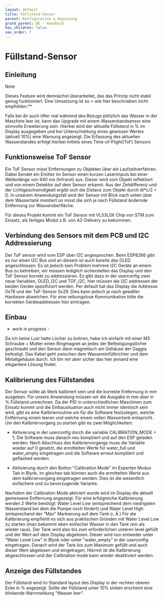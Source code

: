 ```yaml
---
layout: default
title: Füllstand-Sensor
parent: Konfiguration & Anpassung
grand_parent: DE - Handbuch
has_children: false
nav_order: 7
---
```


# Füllstand-Sensor

## Einleitung

> [!NOTE]
>
> Dieses Feature wird demnächst überarbeitet, das das Prinzip nicht stabil genug funktioniert. Eine Umsetzung ist so > wie hier beschrieben nicht empfohlen.\*\*

Falls bei dir auch öfter mal während des Bezugs plötzlich das Wasser in der Maschine leer ist, kann das Upgrade mit einem Wasserstandsensor eine sinnvolle Erweiterung sein. Hierbei wird der aktuelle Füllstand in % im Display ausgegeben und bei Unterschreitung eines gewissen Wertes (aktuell 10%) eine Warnung angezeigt. Die Erfassung des aktuellen Wasserstandes erfolgt hierbei mittels eines Time-of-Flight(ToF) Sensors

## Funktionsweise ToF Sensor

Ein ToF Sensor misst Entfernungen zu Objekten über ein Laufzeitverfahren. Dabei Sendet ein Emitter im Sensor einen kurzen Laserimpuls bei einer Wellenlänge von 940 nm (Infrarot) aus. Dieser wird vom Objekt reflektiert und von einem Detektor auf dem Sensor erkannt. Aus der Zeitdifferenz und der Lichtgeschwindigkeit ergibt sich die Distanz zum Objekt durch dt\*c/2 = D. In unserem Anwendungsfall wird der Sensor mit Blick nach unten über dem Wassertank montiert un misst die sich je nach Füllstand ändernde Entfernung zur Wasseroberfläche.

Für dieses Projekt kommt ein ToF Sensor mit VL53L0X Chip von STM zum Einsatz, als fertiges Modul z.B. von AZ-Delivery zu bekommen.

## Verbindung des Sensors mit dem PCB und I2C Addressierung

Der ToF sensor wird vom ESP über I2C angesprochen. Beim ESP8266 gibt es nur einen I2C Bus und an diesem ist auch bereits das OLED angeschlossen. Es ist jedoch kein Problem mehrere I2C Geräte an einem Bus zu betreiben, wir müssen lediglich sicherstellen das Display und den ToF Sensor korrekt zu addressieren. Es gibt dazu in der userconfig zwei neue Variablen, OLED_I2C und TOF_I2C, hier müssen die I2C addressen der beiden Geräte spezifiziert werden. Per default hat das Display die Addresse 0x78 und der ToF-Sensor 0x29. Dies kann jedoch je nach gewälter Hardware abweichen. Für eine reibungslose Kommunikation bitte die korrekten Geräteaddressen hier eintragen.

## Einbau

- work in progress -

Da ich keine Lust hatte Löcher zu bohren, habe ich einfach mit einer M3 Schraube + Mutter einen Ringmagnet an jedes der Befestigungslöcher geschraubt und den Sensor dann magnetisch am Gehäuse der Gaggia befestigt. Das Kabel geht zwischen dem Wassereinfülltrichter und dem Metallgehäuse durch. Ich bin mir aber sicher das hier jemand eine elegantere Lösung findet.

## Kalibrierung des Füllstandes

Der Sensor sollte ab Werk kalibriert sein und die korrekte Entfernung in mm ausgeben. Für unsere Anwendung müssen wir die Ausgabe in mm aber in % Füllstand umrechnen. Da der PID in unterschiedlichen Maschinen zum Einsatz kommt und die Einbausituation auch nicht immer identisch sein wird, gibt es eine Kalibrierroutine um für die Software festzulegen, welche Entfernung einem leeren und welche einem vollen Wassertank entspricht. Um den Kalibriervorgang zu starten gibt es zwei Möglichkeiten:

- Aktivierung in der userconfig durch die variable CALIBRATION_MODE = 1; Die Software muss danach neu kompiliert und auf den ESP geladen werden. Nach Abschluss des Kalibriervorgangs muss die Variable wieder auf 0 gesetzt, die ermittelten Werte für water_full und water_empty eingetragen und die Software erneut kompiliert und geflashed werden.

- Aktivierung durch den Button "Calibration Mode" im Experten Modus Tab in Blynk, im gleichen tab können auch die ermittelten Werte aus dem kalibriervorgang eingetragen werden. Dies ist die wesentlich einfachere und zu bevorzugende Variante.

Nachdem der Calibration Mode aktiviert wurde wird im Display die aktuell gemessene Entfernung angezeigt. Für eine erfolgreiche Kalibrierung werden 2 Werte benötigt: Water Level Low (entsprechend dem niedrigsten Wasserstand bei dem die Pumpe noch fördert) und Water Level High (entsprechend der "Max" Markierung auf dem Tank o. Ä.) Für die Kalibrierung empfiehlt es sich aus praktischen Gründen mit Water Level Low zu starten (man bekommt eben einfacher Wasser in den Tank rein als wieder raus). Der Tank wird also bis zum erforderlichen unteren level gefüllt und der Wert auf dem Display abgelesen. Dieser wird nun entweder unter "Water Level Low" in Blynk oder unter "water_empty" in der userconfig eingetragen. Danach wird der Tank bis zum Maximum gefüllt und auch dieser Wert abgelesen und eingetragen. Hiermit ist die Kalibrierung abgeschlossen und der Calibration mode kann wieder deaktiviert werden.

## Anzeige des Füllstandes

Der Füllstand wird im Standard layout des Display in der rechten oberen Ecke in % angezeigt. Sollte der Füllstand unter 10% sinken erscheint eine blinkende Warnmeldung "Wasser leer".
